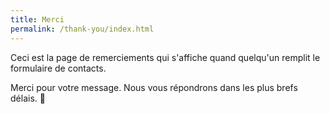 ```yaml
---
title: Merci
permalink: /thank-you/index.html
---
```


Ceci est la page de remerciements qui s'affiche quand quelqu'un remplit le formulaire de contacts. 

Merci pour votre message. Nous vous répondrons dans les plus brefs délais. 🙂